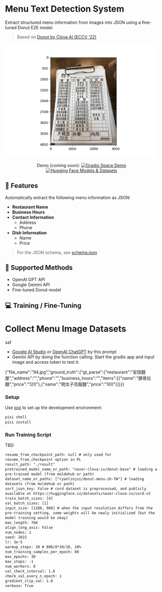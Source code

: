 # Menu Text Detection System

Extract structured menu information from images into JSON using a fine-tuned Donut E2E model.  
> Based on [Donut by Clova AI (ECCV ’22)](https://github.com/clovaai/donut)

<div align="center">

<img src="./assets/demo.gif" alt="demo" width="500"/><br>

Demo (coming soon): [![Gradio Space Demo](https://img.shields.io/badge/GradioSpace-Demo-important?logo=huggingface)]()<br>
[![Hugging Face Models & Datasets](https://img.shields.io/badge/HuggingFace-Models_&_Datasets-important?logo=huggingface)](https://huggingface.co/collections/ryanlinjui/menu-text-detection-670ccf527626bb004bbfb39b)

</div>

## 🚀 Features

Automatically extract the following menu information as JSON:

- **Restaurant Name**  
- **Business Hours**  
- **Contact Information**  
  - Address  
  - Phone  
- **Dish Information**  
  - Name  
  - Price  

> For the JSON schema, see [schema.json]()

## 🔧 Supported Methods

- OpenAI GPT API  
- Google Gemini API  
- Fine-tuned Donut model  

## 💻 Training / Fine-Tuning

# Collect Menu Image Datasets
saf
- [Google AI Studio](https://aistudio.google.com) or [OpenAI ChatGPT](https://chatgpt.com) by this prompt
- Gemini API by doing the function calling. Start the gradio app and input image and access token to test it.

{"file_name":"94.jpg","ground_truth":{"gt_parse":{"restaurant":"安田麵屋","address":"","phone":"","business_hours":"","items":[{"name":"豚骨拉麵","price":"120"},{"name":"明太子烏龍麵","price":"100"}]}}}

### Setup

Use [pixi](https://pixi.sh/latest) to set up the development environment:

```bash
pixi shell
pixi install
```

### Run Training Script
TBD

```
resume_from_checkpoint_path: null # only used for resume_from_checkpoint option in PL
result_path: "./result"
pretrained_model_name_or_path: "naver-clova-ix/donut-base" # loading a pre-trained model (from moldehub or path)
dataset_name_or_paths: ["ryanlinjui/donut-menu-zh-TW"] # loading datasets (from moldehub or path)
sort_json_key: False # cord dataset is preprocessed, and publicly available at https://huggingface.co/datasets/naver-clova-ix/cord-v2
train_batch_sizes: [4]
val_batch_sizes: [1]
input_size: [1280, 960] # when the input resolution differs from the pre-training setting, some weights will be newly initialized (but the model training would be okay)
max_length: 768
align_long_axis: False
num_nodes: 1
seed: 2022
lr: 3e-5
warmup_steps: 30 # 800/8*30/10, 10%
num_training_samples_per_epoch: 80
max_epochs: 30
max_steps: -1
num_workers: 8
val_check_interval: 1.0
check_val_every_n_epoch: 1
gradient_clip_val: 1.0
verbose: True
```